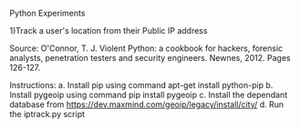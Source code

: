 Python Experiments

1)Track a user's location from their Public IP address

Source:
O'Connor, T. J. Violent Python: a cookbook for hackers, forensic analysts, penetration testers and security engineers. Newnes, 2012. Pages 126-127.

Instructions:
a. Install pip using command apt-get install python-pip
b. Install pygeoip using command pip install pygeoip
c. Install the dependant database from https://dev.maxmind.com/geoip/legacy/install/city/
d. Run the iptrack.py script
